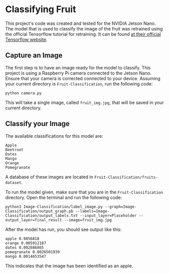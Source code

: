 # Classifying Fruit
This project's code was created and tested for the NVIDIA Jetson Nano. 
The model that is used to classify the image of the fruit was retrained using the official Tensorflow tutorial for retraining. It can be found [at their official Tensorflow website](https://github.com/nabarcala/SOFF.git).

## Capture an Image
The first step is to have an image ready for the model to classify. This project is using a Raspberry Pi camera connected to the Jetson Nano. Ensure that your camera is corrected connected to your device. Assuming your current directory is ```Fruit-Classification```, run the following code:
```
python camera.py
```
This will take a single image, called ```fruit_img.jpg```, that will be saved in your current directory.

## Classify your Image
The available classifications for this model are: 
```
Apple
Beetroot
Dates
Mango
Orange
Pomegranate
```
A database of these images are located in ```Fruit-Classification/fruits-dataset```.

To run the model given, make sure that you  are in the ```Fruit-Classification``` directory. Open the terminal and run the following code:

```
python3 Image-Classification/label_image.py --graph=Image-Classification/output_graph.pb --labels=Image-Classification/output_labels.txt --input_layer=Placeholder --output_layer=final_result --image=fruit_img.jpg
```

After the model has run, you should see output like this:
```
apple 0.9856818
orange 0.005912187
dates 0.002886865
pomegranate 0.0026501939
mango 0.0014653547
```
This indicates that the image has been identified as an apple.
